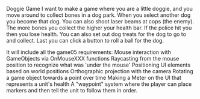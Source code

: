 Doggie Game
I want to make a game where you are a little doggie, and you move around to collect bones in a dog park. When you select another dog you become that dog. You can also shoot laser beams at cops (the enemy). The more bones you collect the higher your health bar. If the police hit you then you lose health. You can also set out dog treats for the dog to go to and collect. Last you can click a button to roll a ball for the dog.  

It will include all the game05 requirements:
Mouse interaction with GameObjects via OnMouseXXX functions
Raycasting from the mouse position to recognize what was 'under the mouse'
Positioning UI elements based on world positions
Orthographic projection with the camera
Rotating a game object towards a point over time 
Making a Meter on the UI that represents a unit's health
A "waypoint" system where the player can place markers and then tell the unit to follow them in order. 

